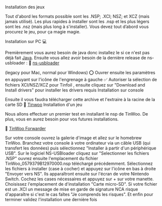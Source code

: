 Installation des jeux 

Tout d'abord les formats possible sont les .NSP; .XCI; NSZ; et XCZ (mais jamais utilisé). Les plus rapides à installer sont les .nsp et les plus légers sont les .nsz (mais plus long à s'installer). Vous devez tout d’abord vous procurez le jeu, pour ça magie magie.

Installation sur PC  💻


Premièrement vous aurez besoin de java donc installez le si ce n'est pas déjà fait [Java]( https://www.java.com/fr/). 
Ensuite vous allez avoir besoin de la dernière release de ns-usbloader : 
📜 [ns-usbloader](https://github.com/developersu/ns-usbloader/releases/latest)

(legacy pour Mac, normal pour Windows)
⭕ Ouvrer ensuite les paramètres en appuyant sur l'icône de l'engrenage à gauche
✅ Autoriser la sélection de fichiers XCI/NSZ/XCZ pour Tinfoil , ensuite cliquez sur "Download and Install drivers" pour installer les drivers requis
Installation sur console

Ensuite il vous faudra télécharger cette archive et l'extraire à la racine de la carte SD 
📜 [Tinwoo](https://bit.ly/34HyMpO)
Installation d'un jeu

 Nous allons effectuer un premier test en installant le nsp de TinWoo. De plus, vous en aurez besoin pour vos futures installations.

📜 [TinWoo Forwarder](https://cdn.discordapp.com/attachments/660558713047875604/849721105220370492/TinWoo_0579379B12970000.nsp)
 
Sur votre console ouvrez la galerie d'image et allez sur le homebrew TinWoo. Branchez votre console à votre ordinateur via un câble USB (qui transfert les données) puis sélectionnez "Installer à partir d'un périphérique USB". 
Sur le logiciel NS-USBloader cliquez sur "Selectionner les fichiers .NSP" ouvrez ensuite l'emplacement du fichier TinWoo_0579379B12970000.nsp téléchargé précédemment. Sélectionnez les fichiers à installer (case à cocher) et appuyez sur l'icône en bas à droite "Envoyer vers NS". Ils apparaîtront ensuite sur l'écran de votre Nintendo Switch.
Cochez les cases nécessaires et appuyez sur + sur votre manette. Choisissez l'emplacement de d'installation "Carte micro-SD".
Si votre fichier est un .XCI un message de mise en garde de signature NCA risque d'apparaître si c'est le cas faîtes "Je comprends les risques". Et enfin pour terminer validez l'installation une dernière fois
